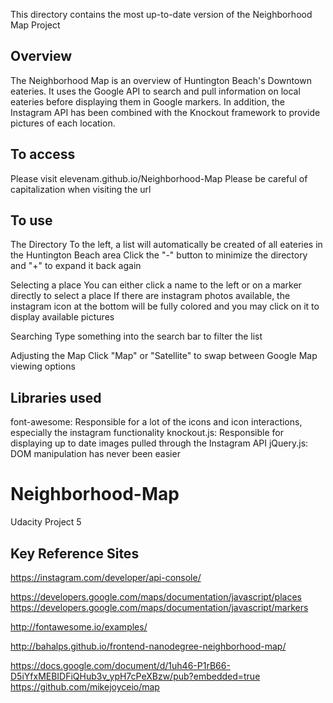 This directory contains the most up-to-date version of the Neighborhood Map Project

Overview
--------
The Neighborhood Map is an overview of Huntington Beach's Downtown eateries.
It uses the Google API to search and pull information on local eateries before displaying them in Google markers.
In addition, the Instagram API has been combined with the Knockout framework to provide pictures of each location.

To access
---------
Please visit elevenam.github.io/Neighborhood-Map
Please be careful of capitalization when visiting the url

To use
------

The Directory
	To the left, a list will automatically be created of all eateries in the Huntington Beach area
	Click the "-" button to minimize the directory and "+" to expand it back again

Selecting a place
	You can either click a name to the left or on a marker directly to select a place
	If there are instagram photos available, the instagram icon at the bottom will be fully colored and you may click 	on it to display available pictures

Searching
	Type something into the search bar to filter the list

Adjusting the Map
	Click "Map" or "Satellite" to swap between Google Map viewing options
	

Libraries used
--------------
font-awesome: Responsible for a lot of the icons and icon interactions, especially the instagram functionality
knockout.js: Responsible for displaying up to date images pulled through the Instagram API
jQuery.js: DOM manipulation has never been easier


# Neighborhood-Map
Udacity Project 5

Key Reference Sites
-------------------

https://instagram.com/developer/api-console/

https://developers.google.com/maps/documentation/javascript/places
https://developers.google.com/maps/documentation/javascript/markers

http://fontawesome.io/examples/

http://bahalps.github.io/frontend-nanodegree-neighborhood-map/

https://docs.google.com/document/d/1uh46-P1rB66-D5iYfxMEBIDFiQHub3v_ypH7cPeXBzw/pub?embedded=true
https://github.com/mikejoyceio/map